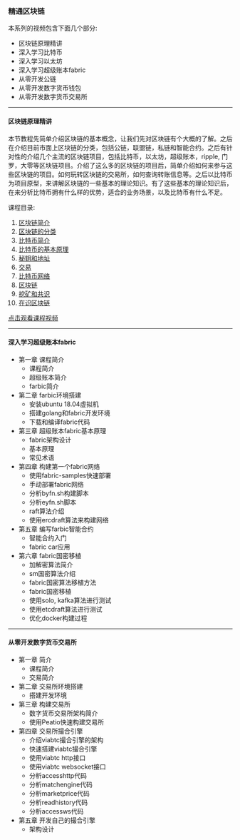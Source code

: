 ### 精通区块链

本系列的视频包含下面几个部分:
- 区块链原理精讲
- 深入学习比特币
- 深入学习以太坊
- 深入学习超级账本fabric
- 从零开发公链
- 从零开发数字货币钱包
- 从零开发数字货币交易所

---

#### 区块链原理精讲

本节教程先简单介绍区块链的基本概念，让我们先对区块链有个大概的了解。之后在介绍目前市面上区块链的分类，包括公链，联盟链，私链和智能合约。之后有针对性的介绍几个主流的区块链项目，包括比特币，以太坊，超级账本，ripple, 门罗，大零等区块链项目。介绍了这么多的区块链的项目后，简单介绍如何来参与这些区块链的项目。如何玩转区块链的交易所，如何查询转账信息等。之后以比特币为项目原型，来讲解区块链的一些基本的理论知识。有了这些基本的理论知识后，在来分析比特币拥有什么样的优势，适合的业务场景，以及比特币有什么不足。

课程目录:
1. [区块链简介](blockchain/1.md)
2. [区块链的分类](blockchain/2.md)
3. [比特币简介](blockchain/3.md)
4. [比特币的基本原理](blockchain/4.md)
5. [秘钥和地址](blockchain/5.md)
6. [交易](blockchain/6.md)
7. [比特币网络](blockchain/7.md)
8. [区块链](blockchain/8.md)
9. [挖矿和共识](blockchain/9.md)
10. [在识区块链](blockchain/10.md)

[点击观看课程视频](https://edu.51cto.com/sd/7f375)

---

#### 深入学习超级账本fabric

- 第一章 课程简介
  - 课程简介
  - 超级账本简介
  - farbic简介
- 第二章 farbic环境搭建
  - 安装ubuntu 18.04虚拟机
  - 搭建golang和fabric开发环境
  - 下载和编译fabric代码
- 第三章 超级账本fabric基本原理
  - fabric架构设计
  - 基本原理
  - 常见术语
- 第四章 构建第一个fabric网络
  - 使用fabric-samples快速部署
  - 手动部署fabric网络
  - 分析byfn.sh构建脚本
  - 分析eyfn.sh脚本
  - raft算法介绍
  - 使用ercdraft算法来构建网络
- 第五章 编写farbic智能合约
  - 智能合约入门
  - fabric car应用
- 第六章 fabric国密移植
  - 加解密算法简介
  - sm国密算法介绍
  - fabric国密算法移植方法
  - fabric国密移植
  - 使用solo, kafka算法进行测试
  - 使用etcdraft算法进行测试
  - 优化docker构建过程

---

#### 从零开发数字货币交易所

- 第一章 简介
  - 课程简介
  - 交易简介
- 第二章 交易所环境搭建
  - 搭建开发环境
- 第三章 构建交易所
  - 数字货币交易所架构简介
  - 使用Peatio快速构建交易所
- 第四章 交易所撮合引擎
  - 介绍viabtc撮合引擎的架构
  - 快速搭建viabtc撮合引擎
  - 使用viabtc http接口
  - 使用viabtc websocket接口
  - 分析accesshttp代码
  - 分析matchengine代码
  - 分析marketprice代码
  - 分析readhistory代码
  - 分析accessws代码
- 第五章 开发自己的撮合引擎
  - 架构设计
